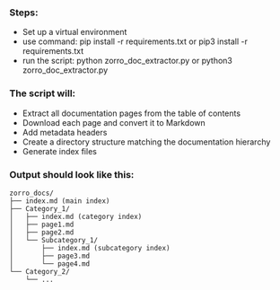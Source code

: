 ### Steps:
- Set up a virtual environment
- use command:  pip install -r requirements.txt or pip3 install -r requirements.txt
- run the script: python zorro_doc_extractor.py or python3 zorro_doc_extractor.py

### The script will:
- Extract all documentation pages from the table of contents
- Download each page and convert it to Markdown
- Add metadata headers
- Create a directory structure matching the documentation hierarchy
- Generate index files

### Output should look like this:
    
    zorro_docs/
    ├── index.md (main index)
    ├── Category_1/
    │   ├── index.md (category index)
    │   ├── page1.md
    │   ├── page2.md
    │   └── Subcategory_1/
    │       ├── index.md (subcategory index)
    │       ├── page3.md
    │       └── page4.md
    └── Category_2/
        └── ...
